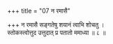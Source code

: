 +++
title = "07 न रमासै"

+++
न रमासै सङ्गतेषु शयानं त्वाभि शोचतु ।  
स्तोकस्त्वोत्तुद उत्तुदात् प्र पतातो ममाध्या ॥ ८ ॥